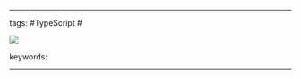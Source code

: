 ____

tags: #TypeScript #

![](https://www.youtube.com/watch?v=qET8oEn_nu8&list=PLu6MFGxDdilhKzUePH96oqhedQXROTNmg&index=4) 

keywords:

_____

